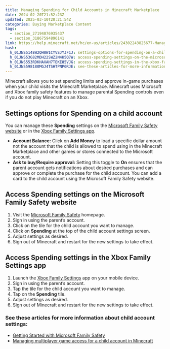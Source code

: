 ```yaml
---
title: Managing Spending for Child Accounts in Minecraft Marketplace
date: 2024-02-20T21:52:23Z
updated: 2025-03-10T20:21:54Z
categories: Buying Marketplace Content
tags:
  - section_27194076935437
  - section_31867594896141
link: https://help.minecraft.net/hc/en-us/articles/24302243825677-Managing-Spending-for-Child-Accounts-in-Minecraft-Marketplace
hash:
  h_01JNS514EW2QH8W1CYVSJYJF1J: settings-options-for-spending-on-a-child-account
  h_01JNS53G82MDH22SWZ2N4K5Q7W: access-spending-settings-on-the-microsoft-family-safety-website
  h_01JNS553RDKHAXAH7TEKE85VJG: access-spending-settings-in-the-xbox-family-settings-app
  h_01JNS598180MGJ4TSHTPNP0RJE: see-these-articles-for-more-information-about-child-account-settings
---
```


Minecraft allows you to set spending limits and approve in-game purchases when your child visits the Minecraft Marketplace. Minecraft uses Microsoft and Xbox family safety features to manage parental Spending controls even if you do not play Minecraft on an Xbox.

## Settings options for Spending on a child account

You can manage these **Spending** settings on the [Microsoft Family Safety website](#access-spending-settings-on-the-microsoft-family-safety-website) or in the [Xbox Family Settings app](#access-spending-settings-in-the-xbox-family-settings-app).

- **Account Balance:** Click on **Add Money** to load a specific dollar amount not the account that the child is allowed to spend using in the Minecraft Marketplace and other games or stores connected to the Microsoft account.
- **Ask to buy/Require approval:** Setting this toggle to **On** ensures that the parent account gets notifications about desired purchases and can approve or complete the purchase for the child account. You can add a card to the child account using the Microsoft Family Safety website.

## Access Spending settings on the Microsoft Family Safety website

1.  Visit the [Microsoft Family Safety](https://account.microsoft.com/family/settings) homepage.
2.  Sign in using the parent’s account.
3.  Click on the tile for the child account you want to manage.
4.  Click on **Spending** at the top of the child account settings screen.
5.  Adjust settings as desired.
6.  Sign out of Minecraft and restart for the new settings to take effect.

## Access Spending settings in the Xbox Family Settings app

1.  Launch the [Xbox Family Settings](https://www.xbox.com/en-US/apps/family-settings-app) app on your mobile device.
2.  Sign in using the parent’s account.
3.  Tap the tile for the child account you want to manage.
4.  Tap on the **Spending** tile.
5.  Adjust settings as desired.
6.  Sign out of Minecraft and restart for the new settings to take effect.  
      

### See these articles for more information about child account settings:

- [Getting Started with Microsoft Family Safety](https://support.microsoft.com/en-us/account-billing/getting-started-with-microsoft-family-safety-b6280c9d-38d7-82ff-0e4f-a6cb7e659344)
- [Managing multiplayer game access for a child account in Minecraft](../Account-Settings/Managing-Multiplayer-Game-Access-for-a-Child-Account-in-Minecraft.md)
